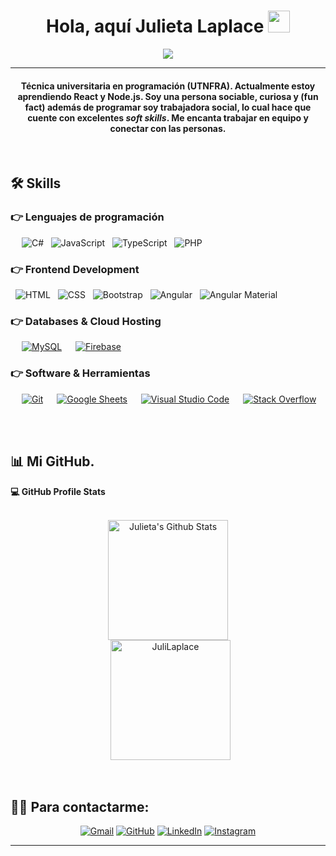 
<h1 align="center">Hola, aquí Julieta Laplace <img src="https://media.giphy.com/media/hvRJCLFzcasrR4ia7z/giphy.gif" width="35"></h1>
<p align="center">
  <a href="https://github.com/DenverCoder1/readme-typing-svg">
  <img src="https://readme-typing-svg.herokuapp.com?lines=Técnica+Universitaria+En+Programación+;Full+Stack+Developer;En%20constante%20aprendizaje%20<3&center=true&width=500&height=50&color=9b59b6">
</a>

</p>
<hr/>
<h4 align="center">Técnica universitaria en programación (UTNFRA). Actualmente estoy aprendiendo <strong>React</strong> y <strong>Node.js</strong>.  
  Soy una persona sociable, curiosa y (fun fact) además de programar soy trabajadora social, lo cual hace que cuente con excelentes <em>soft skills</em>. Me encanta trabajar en equipo y conectar con las personas.</h4>
<br>



## 🛠️ Skills

### 👉 Lenguajes de programación

<p align="left"> 
  &emsp;
  <a href="https://learn.microsoft.com/en-us/dotnet/csharp/" target="_blank" style="text-decoration: none;">
  	<img alt="C#" src="https://img.shields.io/badge/C%23-239120.svg?logo=.net&logoColor=white">
  </a>
  &nbsp;
  <a href="https://developer.mozilla.org/en-US/docs/Web/JavaScript" target="_blank" style="text-decoration: none;"> 
     <img alt="JavaScript" src="https://img.shields.io/badge/JavaScript%20-%23F7DF1E.svg?logo=javascript&logoColor=black">
   </a>
 &nbsp;
  <a href="https://www.typescriptlang.org/" style="text-decoration: none;">
    <img alt="TypeScript" src="https://img.shields.io/badge/TypeScript-3178C6.svg?logo=typescript&logoColor=white"/>
  </a>
   &nbsp; 
  <a href="https://www.php.net/" style="text-decoration: none;">
    <img alt="PHP" src="https://img.shields.io/badge/PHP-%23777BB4.svg?logo=php&logoColor=white"/>
  </a>
</p>

### 👉 Frontend Development
<p align="left"> 
  &nbsp;
  <a href="https://www.w3.org/html/" target="_blank" style="text-decoration: none;"> 
   <img alt="HTML" src="https://img.shields.io/badge/HTML5%20-%23E34F26.svg?logo=html5&logoColor=white">
  </a>   
  &nbsp;
  <a href="https://www.w3schools.com/css/" target="_blank" style="text-decoration: none;">
    <img alt="CSS" src="https://img.shields.io/badge/CSS%20-%231572B6.svg?logo=css3&logoColor=white">
  </a> 
   &nbsp;
  <a href="https://getbootstrap.com" target="_blank" style="text-decoration: none;"> 
    <img alt="Bootstrap" src="https://img.shields.io/badge/Bootstrap-%23563D7C.svg?style=flat&logo=bootstrap&logoColor=white"/>
  </a>
   &nbsp;
  <a href="https://angular.io/" style="text-decoration: none;">
    <img alt="Angular" src="https://img.shields.io/badge/Angular-DD0031.svg?logo=angular&logoColor=white"/>
  </a>
  &nbsp;
  <a href="https://material.angular.io/" style="text-decoration: none;">
    <img alt="Angular Material" src="https://img.shields.io/badge/Angular%20Material-757575.svg?logo=angular&logoColor=white"/>
  </a>

</p>

### 👉 Databases & Cloud Hosting
<p align="left">
  &emsp;
    <a href="https://www.mysql.com/"><img alt="MySQL" src="https://img.shields.io/badge/MySQL-%2300f.svg?style=flat&llogo=mysql&logoColor=white"></a>  
  &emsp;
    <a href="https://firebase.google.com/"><img alt="Firebase" src ="https://img.shields.io/badge/Firebase-%23316192.svg?logo=firebase&logoColor=white"></a>
 </p>
  

 ### 👉 Software & Herramientas
 
<p>
  &emsp;
    <a href="#"><img alt="Git" src="https://img.shields.io/badge/Git%20-%23F05033.svg?logo=git&logoColor=white"></a>
  &emsp;
    <a href="#"><img alt="Google Sheets" src="https://img.shields.io/badge/Google%20Sheets%20-%2334A853.svg?logo=google%20sheets&logoColor=white"></a>
  &emsp;
    <a href="#"><img alt="Visual Studio Code" src="https://img.shields.io/badge/Visual%20Studio%20Code-0078d7.svg?logo=visual-studio-code&logoColor=white"></a>
  &emsp;
    <a href="#"><img alt="Stack Overflow" src="https://img.shields.io/badge/-Stack%20Overflow-FE7A16?logo=stack-overflow&logoColor=white"></a>
  &emsp;
</p>

<br/>

## 📊 Mi GitHub.

  <summary><b>💻 GitHub Profile Stats</b></summary>
  <br/>
  <p align="center">
    <a href="https://github.com/anuraghazra/github-readme-stats"><img alt="Julieta's Github Stats" src="https://github-readme-stats.vercel.app/api?username=JuliLaplace&show_icons=true&count_private=true&theme=algolia" height="192px"/></a>
<br/>
  &nbsp;
	  <img src="https://github-readme-stats.vercel.app/api/top-langs?username=JuliLaplace&show_icons=true&locale=en&layout=compact&theme=algolia" alt="JuliLaplace" height="192px"/>
  <br/>
  </p>


<br/>

## 🙋‍♀️ Para contactarme:
<p align="center">
	<a href="mailto:juli.laplace@gmail.com"><img src="https://img.icons8.com/bubbles/50/000000/gmail.png" alt="Gmail"/></a>
	<a href="https://github.com/JuliLaplace"><img src="https://img.icons8.com/bubbles/50/000000/github.png" alt="GitHub"/></a>
	<a href="https://www.linkedin.com/in/julieta-laplace/"><img src="https://img.icons8.com/bubbles/50/000000/linkedin.png" alt="LinkedIn"/></a>
	<a href="https://www.instagram.com/julilaplace/"><img src="https://img.icons8.com/bubbles/50/000000/instagram.png" alt="Instagram"/></a>
	
</p>

<hr/>







